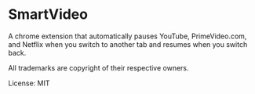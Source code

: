 # SmartVideo
A chrome extension that automatically pauses YouTube, PrimeVideo.com, and Netflix when you switch to another tab and resumes when you switch back.

All trademarks are copyright of their respective owners.

License: MIT
